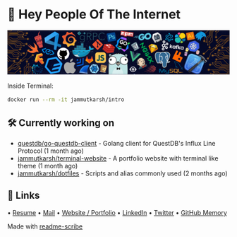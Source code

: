 # 👋 Hey People Of The Internet

![Image](https://github.com/JammUtkarsh/jammutkarsh/blob/main/github-banner.png?raw=true)

Inside Terminal:

```bash
docker run --rm -it jammutkarsh/intro
```

## 🛠️ Currently working on


- [questdb/go-questdb-client](https://github.com/questdb/go-questdb-client) - Golang client for QuestDB&#39;s Influx Line Protocol (1 month ago)
- [jammutkarsh/terminal-website](https://github.com/jammutkarsh/terminal-website) - A portfolio website with terminal like theme (1 month ago)
- [jammutkarsh/dotfiles](https://github.com/jammutkarsh/dotfiles) - Scripts and alias commonly used (2 months ago)

## 🔗 Links

  &bullet; [Resume](https://links.utkarshchourasia.in/resume)
  &bullet; [Mail](mailto:mail@utkarshchourasia.in)
  &bullet; [Website / Portfolio](https://utkarshchourasia.in/)
  &bullet; [LinkedIn](https://www.linkedin.com/in/5utkarshc/)
  &bullet; [Twitter](https://twitter.com/JammUtkarsh)
  &bullet; [GitHub Memory](https://githubmemory.com/@JammUtkarsh)

Made with [readme-scribe](https://github.com/muesli/readme-scribe)
